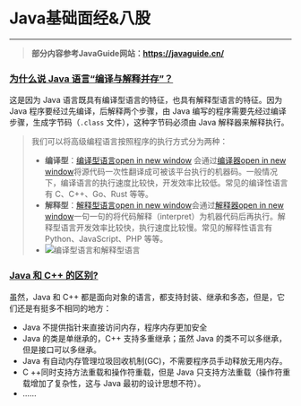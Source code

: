 # Java基础面经&八股

------

> **部分内容参考JavaGuide网站：https://javaguide.cn/**



### [为什么说 Java 语言“编译与解释并存”？](https://javaguide.cn/java/basis/java-basic-questions-01.html#为什么说-java-语言-编译与解释并存)

这是因为 Java 语言既具有编译型语言的特征，也具有解释型语言的特征。因为 Java 程序要经过先编译，后解释两个步骤，由 Java 编写的程序需要先经过编译步骤，生成字节码（`.class` 文件），这种字节码必须由 Java 解释器来解释执行。

> 我们可以将高级编程语言按照程序的执行方式分为两种：
>
> - **编译型**：[编译型语言open in new window](https://zh.wikipedia.org/wiki/編譯語言) 会通过[编译器open in new window](https://zh.wikipedia.org/wiki/編譯器)将源代码一次性翻译成可被该平台执行的机器码。一般情况下，编译语言的执行速度比较快，开发效率比较低。常见的编译性语言有 C、C++、Go、Rust 等等。
> - **解释型**：[解释型语言open in new window](https://zh.wikipedia.org/wiki/直譯語言)会通过[解释器open in new window](https://zh.wikipedia.org/wiki/直譯器)一句一句的将代码解释（interpret）为机器代码后再执行。解释型语言开发效率比较快，执行速度比较慢。常见的解释性语言有 Python、JavaScript、PHP 等等。
> - ![编译型语言和解释型语言](https://oss.javaguide.cn/github/javaguide/java/basis/compiled-and-interpreted-languages.png)



### [Java 和 C++ 的区别?](https://javaguide.cn/java/basis/java-basic-questions-01.html#java-和-c-的区别)

虽然，Java 和 C++ 都是面向对象的语言，都支持封装、继承和多态，但是，它们还是有挺多不相同的地方：

- Java 不提供指针来直接访问内存，程序内存更加安全
- Java 的类是单继承的，C++ 支持多重继承；虽然 Java 的类不可以多继承，但是接口可以多继承。
- Java 有自动内存管理垃圾回收机制(GC)，不需要程序员手动释放无用内存。
- C ++同时支持方法重载和操作符重载，但是 Java 只支持方法重载（操作符重载增加了复杂性，这与 Java 最初的设计思想不符）。
- ……